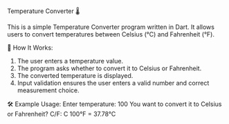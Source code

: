 Temperature Converter 🌡️

This is a simple Temperature Converter program written in Dart. It allows users to convert temperatures between Celsius (°C) and Fahrenheit (°F).

🚀 How It Works:
1. The user enters a temperature value.
2. The program asks whether to convert it to Celsius or Fahrenheit.
3. The converted temperature is displayed.
4. Input validation ensures the user enters a valid number and correct measurement choice.

🛠 Example Usage:
Enter temperature: 100
You want to convert it to Celsius or Fahrenheit? C/F: C
100°F = 37.78°C

